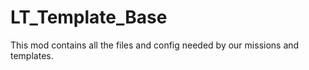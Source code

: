 # LT_Template_Base
This mod contains all the files and config needed by our missions and templates.
